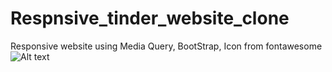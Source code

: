 # Respnsive_tinder_website_clone
Responsive website using Media Query, BootStrap, Icon from fontawesome
![Alt text](/screenshot/desktop_1.png?raw=true "Optional Title")
